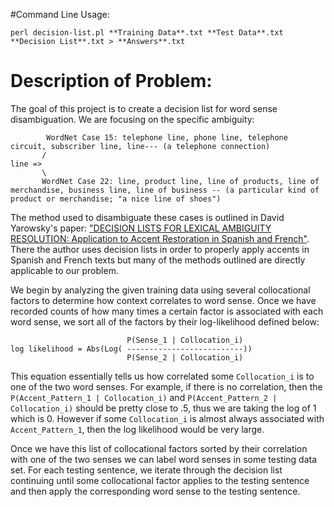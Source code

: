 #Command Line Usage:
```
perl decision-list.pl **Training Data**.txt **Test Data**.txt **Decision List**.txt > **Answers**.txt
```
# Description of Problem:
The goal of this project is to create a decision list for word sense disambiguation. We are focusing on the specific ambiguity:
```
        WordNet Case 15: telephone line, phone line, telephone circuit, subscriber line, line--- (a telephone connection)
       /
line =>
       \
       WordNet Case 22: line, product line, line of products, line of merchandise, business line, line of business -- (a particular kind of product or merchandise; "a nice line of shoes")
```

The method used to disambiguate these cases is outlined in David Yarowsky's paper: ["DECISION LISTS FOR LEXICAL AMBIGUITY RESOLUTION: Application to Accent Restoration in Spanish and French"](http://www.aclweb.org/anthology/P94-1013). There the author uses decision lists in order to properly apply accents in Spanish and French texts but many of the methods outlined are directly applicable to our problem.

We begin by analyzing the given training data using several collocational factors to determine how context correlates to word sense. Once we have recorded counts of how many times a certain factor is associated with each word sense, we sort all of the factors by their log-likelihood defined below:
```
                          P(Sense_1 | Collocation_i) 
log likelihood = Abs(Log( --------------------------))
                          P(Sense_2 | Collocation_i) 
```
This equation essentially tells us how correlated some ```Collocation_i``` is to one of the two word senses. For example, if there is no correlation, then the ```P(Accent_Pattern_1 | Collocation_i)``` and ```P(Accent_Pattern_2 | Collocation_i)``` should be pretty close to .5, thus we are taking the log of 1 which is 0. However if some ```Collocation_i``` is almost always associated with ```Accent_Pattern_1```, then the log likelihood would be very large.

Once we have this list of collocational factors sorted by their correlation with one of the two senses we can label word senses in some testing data set. For each testing sentence, we iterate through the decision list continuing until some collocational factor applies to the testing sentence and then apply the corresponding word sense to the testing sentence.
